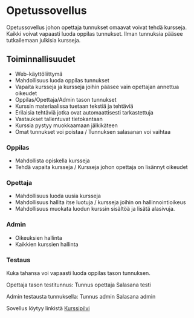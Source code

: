 # Opetussovellus

Opetussovellus johon opettaja tunnukset omaavat voivat tehdä kursseja. Kaikki voivat vapaasti luoda oppilas tunnukset. Ilman tunnuksia pääsee tutkailemaan julkisia kursseja.

## Toiminnallisuudet

* Web-käyttöliittymä
* Mahdollisuus luoda oppilas tunnukset
* Vapaita kursseja ja kursseja joihin pääsee vain opettajan annettua oikeudet
* Oppilas/Opettaja/Admin tason tunnukset
* Kurssin materiaalissa tuetaan tekstiä ja tehtäviä
* Erilaisia tehtäviä jotka ovat automaattisesti tarkastettuja
* Vastaukset tallentuvat tietokantaan
* Kurssia pystyy muokkaamaan jälkikäteen
* Omat tunnukset voi poistaa / Tunnuksen salasanan voi vaihtaa

### Oppilas

* Mahdollista opiskella kursseja
* Tehdä vapaita kursseja / Kursseja johon opettaja on lisännyt oikeudet

### Opettaja

* Mahdollisuus luoda uusia kursseja
* Mahdollisuus hallita itse luotuja / kursseja joihin on hallinnointioikeus
* Mahdollisuus muokata luodun kurssin sisältöä ja lisätä alasivuja.

### Admin
* Oikeuksien hallinta
* Kaikkien kurssien hallinta

### Testaus

Kuka tahansa voi vapaasti luoda oppilas tason tunnuksen.

Opettaja tason testitunnus:
Tunnus opettaja
Salasana testi 

Admin testausta tunnuksella:
Tunnus admin
Salasana admin

Sovellus löytyy linkistä [Kurssipilvi](https://kurssipilvi.herokuapp.com/)
